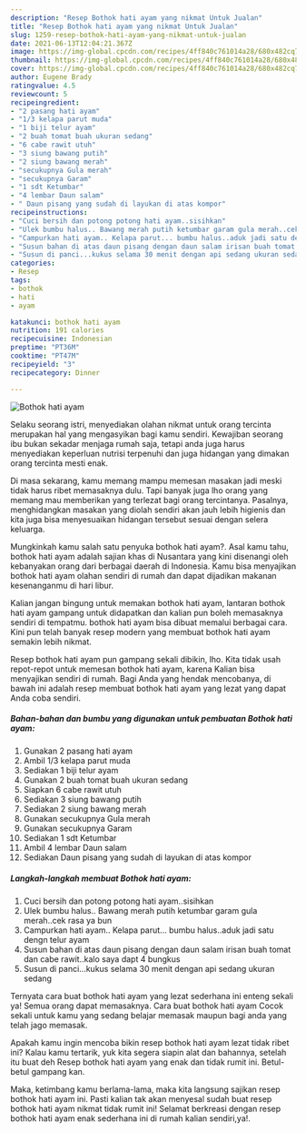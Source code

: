 ```yaml
---
description: "Resep Bothok hati ayam yang nikmat Untuk Jualan"
title: "Resep Bothok hati ayam yang nikmat Untuk Jualan"
slug: 1259-resep-bothok-hati-ayam-yang-nikmat-untuk-jualan
date: 2021-06-13T12:04:21.367Z
image: https://img-global.cpcdn.com/recipes/4ff840c761014a28/680x482cq70/bothok-hati-ayam-foto-resep-utama.jpg
thumbnail: https://img-global.cpcdn.com/recipes/4ff840c761014a28/680x482cq70/bothok-hati-ayam-foto-resep-utama.jpg
cover: https://img-global.cpcdn.com/recipes/4ff840c761014a28/680x482cq70/bothok-hati-ayam-foto-resep-utama.jpg
author: Eugene Brady
ratingvalue: 4.5
reviewcount: 5
recipeingredient:
- "2 pasang hati ayam"
- "1/3 kelapa parut muda"
- "1 biji telur ayam"
- "2 buah tomat buah ukuran sedang"
- "6 cabe rawit utuh"
- "3 siung bawang putih"
- "2 siung bawang merah"
- "secukupnya Gula merah"
- "secukupnya Garam"
- "1 sdt Ketumbar"
- "4 lembar Daun salam"
- " Daun pisang yang sudah di layukan di atas kompor"
recipeinstructions:
- "Cuci bersih dan potong potong hati ayam..sisihkan"
- "Ulek bumbu halus.. Bawang merah putih ketumbar garam gula merah..cek rasa ya bun"
- "Campurkan hati ayam.. Kelapa parut... bumbu halus..aduk jadi satu dengn telur ayam"
- "Susun bahan di atas daun pisang dengan daun salam irisan buah tomat dan cabe rawit..kalo saya dapt 4 bungkus"
- "Susun di panci...kukus selama 30 menit dengan api sedang ukuran sedang"
categories:
- Resep
tags:
- bothok
- hati
- ayam

katakunci: bothok hati ayam 
nutrition: 191 calories
recipecuisine: Indonesian
preptime: "PT36M"
cooktime: "PT47M"
recipeyield: "3"
recipecategory: Dinner

---
```



![Bothok hati ayam](https://img-global.cpcdn.com/recipes/4ff840c761014a28/680x482cq70/bothok-hati-ayam-foto-resep-utama.jpg)

Selaku seorang istri, menyediakan olahan nikmat untuk orang tercinta merupakan hal yang mengasyikan bagi kamu sendiri. Kewajiban seorang ibu bukan sekadar menjaga rumah saja, tetapi anda juga harus menyediakan keperluan nutrisi terpenuhi dan juga hidangan yang dimakan orang tercinta mesti enak.

Di masa  sekarang, kamu memang mampu memesan masakan jadi meski tidak harus ribet memasaknya dulu. Tapi banyak juga lho orang yang memang mau memberikan yang terlezat bagi orang tercintanya. Pasalnya, menghidangkan masakan yang diolah sendiri akan jauh lebih higienis dan kita juga bisa menyesuaikan hidangan tersebut sesuai dengan selera keluarga. 



Mungkinkah kamu salah satu penyuka bothok hati ayam?. Asal kamu tahu, bothok hati ayam adalah sajian khas di Nusantara yang kini disenangi oleh kebanyakan orang dari berbagai daerah di Indonesia. Kamu bisa menyajikan bothok hati ayam olahan sendiri di rumah dan dapat dijadikan makanan kesenanganmu di hari libur.

Kalian jangan bingung untuk memakan bothok hati ayam, lantaran bothok hati ayam gampang untuk didapatkan dan kalian pun boleh memasaknya sendiri di tempatmu. bothok hati ayam bisa dibuat memalui berbagai cara. Kini pun telah banyak resep modern yang membuat bothok hati ayam semakin lebih nikmat.

Resep bothok hati ayam pun gampang sekali dibikin, lho. Kita tidak usah repot-repot untuk memesan bothok hati ayam, karena Kalian bisa menyajikan sendiri di rumah. Bagi Anda yang hendak mencobanya, di bawah ini adalah resep membuat bothok hati ayam yang lezat yang dapat Anda coba sendiri.

<!--inarticleads1-->

##### Bahan-bahan dan bumbu yang digunakan untuk pembuatan Bothok hati ayam:

1. Gunakan 2 pasang hati ayam
1. Ambil 1/3 kelapa parut muda
1. Sediakan 1 biji telur ayam
1. Gunakan 2 buah tomat buah ukuran sedang
1. Siapkan 6 cabe rawit utuh
1. Sediakan 3 siung bawang putih
1. Sediakan 2 siung bawang merah
1. Gunakan secukupnya Gula merah
1. Gunakan secukupnya Garam
1. Sediakan 1 sdt Ketumbar
1. Ambil 4 lembar Daun salam
1. Sediakan  Daun pisang yang sudah di layukan di atas kompor




<!--inarticleads2-->

##### Langkah-langkah membuat Bothok hati ayam:

1. Cuci bersih dan potong potong hati ayam..sisihkan
1. Ulek bumbu halus.. Bawang merah putih ketumbar garam gula merah..cek rasa ya bun
1. Campurkan hati ayam.. Kelapa parut... bumbu halus..aduk jadi satu dengn telur ayam
1. Susun bahan di atas daun pisang dengan daun salam irisan buah tomat dan cabe rawit..kalo saya dapt 4 bungkus
1. Susun di panci...kukus selama 30 menit dengan api sedang ukuran sedang




Ternyata cara buat bothok hati ayam yang lezat sederhana ini enteng sekali ya! Semua orang dapat memasaknya. Cara buat bothok hati ayam Cocok sekali untuk kamu yang sedang belajar memasak maupun bagi anda yang telah jago memasak.

Apakah kamu ingin mencoba bikin resep bothok hati ayam lezat tidak ribet ini? Kalau kamu tertarik, yuk kita segera siapin alat dan bahannya, setelah itu buat deh Resep bothok hati ayam yang enak dan tidak rumit ini. Betul-betul gampang kan. 

Maka, ketimbang kamu berlama-lama, maka kita langsung sajikan resep bothok hati ayam ini. Pasti kalian tak akan menyesal sudah buat resep bothok hati ayam nikmat tidak rumit ini! Selamat berkreasi dengan resep bothok hati ayam enak sederhana ini di rumah kalian sendiri,ya!.

